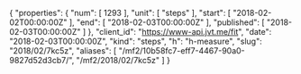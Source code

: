 {
  "properties": {
    "num": [
      1293
    ],
    "unit": [
      "steps"
    ],
    "start": [
      "2018-02-02T00:00:00Z"
    ],
    "end": [
      "2018-02-03T00:00:00Z"
    ],
    "published": [
      "2018-02-03T00:00:00Z"
    ]
  },
  "client_id": "https://www-api.jvt.me/fit",
  "date": "2018-02-03T00:00:00Z",
  "kind": "steps",
  "h": "h-measure",
  "slug": "2018/02/7kc5z",
  "aliases": [
    "/mf2/10b58fc7-eff7-4467-90a0-9827d52d3cb7/",
    "/mf2/2018/02/7kc5z"
  ]
}
